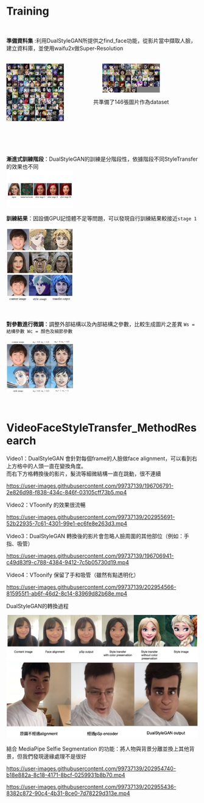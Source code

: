 # Training
  <br>
  
 **準備資料集** :利用DualStyleGAN所提供之find_face功能，從影片當中擷取人臉，建立資料庫，並使用waifu2x做Super-Resolution

<br> 

<img src = data/summerize1_0_006750_overview.jpg width = "30%" align= left >
<div style = ="text-align: center;">
  <img src = data/summerize2_0_006750_overview.jpg width = "30%" style="display: block; margin-left: auto; margin-right: auto;" >
  <p style = "text-align:center;"> 共準備了146張圖片作為dataset </p>
</div>

<br><br><br><br><br><br>

**漸進式訓練階段**：DualStyleGAN的訓練是分階段性，依據階段不同StyleTransfer的效果也不同
<br>
<img src = data/stage.png width = "35%" >
<br>

**訓練結果**：因設備GPU記憶體不足等問題，可以發現自行訓練結果較接近`stage 1`
<br><br>
<img src = data/training.png width = "35%" >
<br><br><br>

**對參數進行微調**：調整外部結構以及內部結構之參數，比較生成圖片之差異
`Ws = 結構參數 Wc = 顏色及細節參數 `
<br><br>
<img src = data/adjust.png width = "35%" >
<br><br><br>


# VideoFaceStyleTransfer_MethodResearch

Video1：DualStyleGAN 會針對每個frame的人臉做face alignment，可以看到右上方格中的人頭一直在變換角度。<br>
而右下方格轉換後的影片，髮流等細微結構一直在跳動，很不連續<br>

https://user-images.githubusercontent.com/99737139/196706791-2e826d98-f838-434c-846f-03105cff73b5.mp4

Video2：VToonify 的效果很流暢<br>

https://user-images.githubusercontent.com/99737139/202955691-52b22935-7c61-4301-99e1-ec6fe8e263d3.mp4


Video3：DualStyleGAN 轉換後的影片會忽略人臉周圍的其他部位（例如：手指、吸管）<br>

https://user-images.githubusercontent.com/99737139/196706941-c49d83f9-c788-4384-9412-7c5b05730d19.mp4

Video4：VToonify 保留了手和吸管（雖然有點透明化）<br>

https://user-images.githubusercontent.com/99737139/202954566-815955f1-ab6f-46d2-8c14-83969d82b68e.mp4


DualStyleGAN的轉換過程 <br>
<div align=center>
<img src="data/dualstylegan.jpg" width=1000>
</div>

<img src="data/dualstylegan_without_alignment.jpg" width=800>

結合 MediaPipe Selfie Segmentation 的功能：將人物與背景分離並換上其他背景，但我們發現邊緣處理不是很好

https://user-images.githubusercontent.com/99737139/202954740-b18e882a-8c18-4171-8bcf-0259931b8b70.mp4


https://user-images.githubusercontent.com/99737139/202955436-8382c872-90c4-4b31-8ce0-7d78229d313e.mp4




